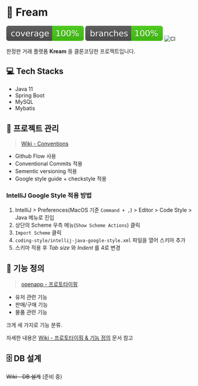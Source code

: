 # 👟 Fream

![coverage](badges/jacoco.svg)
![branches coverage](badges/branches.svg)
![CI](https://github.com/f-lab-edu/fream/actions/workflows/ci.yml/badge.svg)

한정판 거래 플랫폼 **Kream** 을 클론코딩한 프로젝트입니다.

## 💻 Tech Stacks

- Java 11
- Spring Boot
- MySQL
- Mybatis

## 💼 프로젝트 관리

> [Wiki - Conventions](https://github.com/f-lab-edu/fream/wiki/Conventions)

- Github Flow 사용
- Conventional Commits 적용
- Sementic versioning 적용
- Google style guide + checkstyle 적용

### IntelliJ Google Style 적용 방법

1. IntelliJ > Preferences(MacOS 기준 `Command + ,`) > Editor > Code Style > Java 메뉴로 진입
2. 상단의 Scheme 우측 메뉴(`Show Scheme Actions`) 클릭
3. `Import Scheme` 클릭
4. `coding-style/intellij-java-google-style.xml` 파일을 열어 스키마 추가
5. 스키마 적용 후 *Tab size* 와 *Indent* 를 4로 변경

## 📁 기능 정의

> [openapp - 프로토타이핑](https://ovenapp.io/view/ZzSNpPyq82S65YZC2Ra8UvSvV5x7lBsw#a3ALd)

- 유저 관련 기능
- 판매/구매 기능
- 물품 관련 기능

크게 세 가지로 기능 분류.

자세한
내용은 [Wiki - 프로토타이핑 & 기능 정의](https://github.com/f-lab-edu/fream/wiki/%ED%94%84%EB%A1%9C%ED%86%A0%ED%83%80%EC%9D%B4%ED%95%91-&-%EA%B8%B0%EB%8A%A5-%EC%A0%95%EC%9D%98)
문서 참고

## 🗄 DB 설계

~~Wiki - DB 설계~~ (준비 중)


